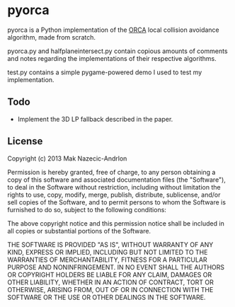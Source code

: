 # pyorca

pyorca is a Python implementation of the [ORCA](http://gamma.cs.unc.edu/ORCA/)
local collision avoidance algorithm, made from scratch.

pyorca.py and halfplaneintersect.py contain copious amounts of comments and
notes regarding the implementations of their respective algorithms.

test.py contains a simple pygame-powered demo I used to test my implementation. 


## Todo

* Implement the 3D LP fallback described in the paper.

## License

Copyright (c) 2013 Mak Nazecic-Andrlon

Permission is hereby granted, free of charge, to any person obtaining a copy
of this software and associated documentation files (the "Software"), to deal
in the Software without restriction, including without limitation the rights
to use, copy, modify, merge, publish, distribute, sublicense, and/or sell
copies of the Software, and to permit persons to whom the Software is
furnished to do so, subject to the following conditions:

The above copyright notice and this permission notice shall be included in all
copies or substantial portions of the Software.

THE SOFTWARE IS PROVIDED "AS IS", WITHOUT WARRANTY OF ANY KIND, EXPRESS OR
IMPLIED, INCLUDING BUT NOT LIMITED TO THE WARRANTIES OF MERCHANTABILITY,
FITNESS FOR A PARTICULAR PURPOSE AND NONINFRINGEMENT. IN NO EVENT SHALL THE
AUTHORS OR COPYRIGHT HOLDERS BE LIABLE FOR ANY CLAIM, DAMAGES OR OTHER
LIABILITY, WHETHER IN AN ACTION OF CONTRACT, TORT OR OTHERWISE, ARISING FROM,
OUT OF OR IN CONNECTION WITH THE SOFTWARE OR THE USE OR OTHER DEALINGS IN THE
SOFTWARE.
